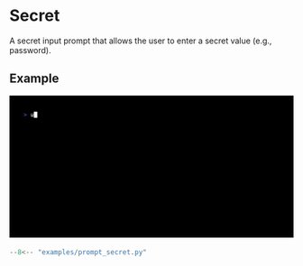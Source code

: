 # Secret

A secret input prompt that allows the user to enter a secret value (e.g.,
password).

## Example

![Example](secret.gif)

```python
--8<-- "examples/prompt_secret.py"
```
